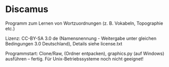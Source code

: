 # Discamus 

Programm zum Lernen von Wortzuordnungen (z. B. Vokabeln, Topographie etc.)

Lizenz: CC-BY-SA 3.0 de (Namensnennung - Weitergabe unter gleichen Bedingungen 3.0 Deutschland), Details siehe license.txt

Programmstart: Clone/Raw, (Ordner entpacken), graphics.py (auf Windows) ausführen – fertig. Für Unix-Betriebssysteme noch nicht geeignet!
